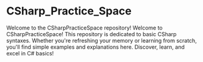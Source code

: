 # CSharp_Practice_Space
Welcome to the CSharpPracticeSpace repository! Welcome to CSharpPracticeSpace! This repository is dedicated to basic CSharp syntaxes. Whether you're refreshing your memory or learning from scratch, you'll find simple examples and explanations here. Discover, learn, and excel in C# basics!
